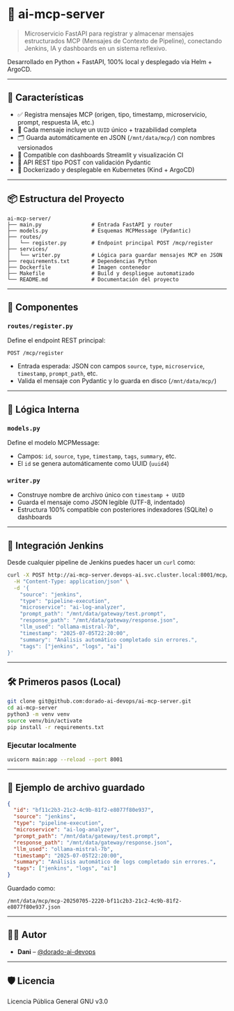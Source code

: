 # 🧠 ai-mcp-server

> Microservicio FastAPI para registrar y almacenar mensajes estructurados MCP (Mensajes de Contexto de Pipeline), conectando Jenkins, IA y dashboards en un sistema reflexivo.

Desarrollado en Python + FastAPI, 100% local y desplegado vía Helm + ArgoCD.

---

## 🚀 Características

- ✅ Registra mensajes MCP (origen, tipo, timestamp, microservicio, prompt, respuesta IA, etc.)
- 🧠 Cada mensaje incluye un `UUID` único + trazabilidad completa
- 🗂️ Guarda automáticamente en JSON (`/mnt/data/mcp/`) con nombres versionados
- 📁 Compatible con dashboards Streamlit y visualización CI
- 🧩 API REST tipo POST con validación Pydantic
- 🐳 Dockerizado y desplegable en Kubernetes (Kind + ArgoCD)

---

## 📦 Estructura del Proyecto

```
ai-mcp-server/
├── main.py                # Entrada FastAPI y router
├── models.py              # Esquemas MCPMessage (Pydantic)
├── routes/
│   └── register.py        # Endpoint principal POST /mcp/register
├── services/
│   └── writer.py          # Lógica para guardar mensajes MCP en JSON
├── requirements.txt       # Dependencias Python
├── Dockerfile             # Imagen contenedor
├── Makefile               # Build y despliegue automatizado
└── README.md              # Documentación del proyecto
```

---

## 🧩 Componentes

### `routes/register.py`

Define el endpoint REST principal:

```
POST /mcp/register
```

- Entrada esperada: JSON con campos `source`, `type`, `microservice`, `timestamp`, `prompt_path`, etc.
- Valida el mensaje con Pydantic y lo guarda en disco (`/mnt/data/mcp/`)

---

## 🧠 Lógica Interna

### `models.py`

Define el modelo MCPMessage:

- Campos: `id`, `source`, `type`, `timestamp`, `tags`, `summary`, etc.
- El `id` se genera automáticamente como UUID (`uuid4`)

### `writer.py`

- Construye nombre de archivo único con `timestamp + UUID`
- Guarda el mensaje como JSON legible (UTF-8, indentado)
- Estructura 100% compatible con posteriores indexadores (SQLite) o dashboards

---

## 🔁 Integración Jenkins

Desde cualquier pipeline de Jenkins puedes hacer un `curl` como:

```bash
curl -X POST http://ai-mcp-server.devops-ai.svc.cluster.local:8001/mcp/register \
  -H "Content-Type: application/json" \
  -d '{
    "source": "jenkins",
    "type": "pipeline-execution",
    "microservice": "ai-log-analyzer",
    "prompt_path": "/mnt/data/gateway/test.prompt",
    "response_path": "/mnt/data/gateway/response.json",
    "llm_used": "ollama-mistral-7b",
    "timestamp": "2025-07-05T22:20:00",
    "summary": "Análisis automático completado sin errores.",
    "tags": ["jenkins", "logs", "ai"]
}'
```

---

## 🛠️ Primeros pasos (Local)

```bash
git clone git@github.com:dorado-ai-devops/ai-mcp-server.git
cd ai-mcp-server
python3 -m venv venv
source venv/bin/activate
pip install -r requirements.txt
```

### Ejecutar localmente

```bash
uvicorn main:app --reload --port 8001
```

---

## 💾 Ejemplo de archivo guardado

```json
{
  "id": "bf11c2b3-21c2-4c9b-81f2-e8077f80e937",
  "source": "jenkins",
  "type": "pipeline-execution",
  "microservice": "ai-log-analyzer",
  "prompt_path": "/mnt/data/gateway/test.prompt",
  "response_path": "/mnt/data/gateway/response.json",
  "llm_used": "ollama-mistral-7b",
  "timestamp": "2025-07-05T22:20:00",
  "summary": "Análisis automático de logs completado sin errores.",
  "tags": ["jenkins", "logs", "ai"]
}
```

Guardado como:

```
/mnt/data/mcp/mcp-20250705-2220-bf11c2b3-21c2-4c9b-81f2-e8077f80e937.json
```

---

## 👨‍💻 Autor

- **Dani** – [@dorado-ai-devops](https://github.com/dorado-ai-devops)

---

## 🛡 Licencia

Licencia Pública General GNU v3.0
